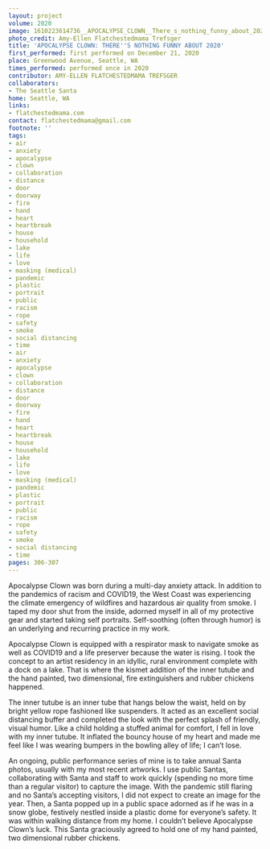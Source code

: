 ```yaml
---
layout: project
volume: 2020
image: 1610223614736__APOCALYPSE_CLOWN__There_s_nothing_funny_about_2020--Amy_Ellen_Flatchestedmama_Trefsger.png
photo_credit: Amy-Ellen Flatchestedmama Trefsger
title: 'APOCALYPSE CLOWN: THERE''S NOTHING FUNNY ABOUT 2020'
first_performed: first performed on December 21, 2020
place: Greenwood Avenue, Seattle, WA
times_performed: performed once in 2020
contributor: AMY-ELLEN FLATCHESTEDMAMA TREFSGER
collaborators:
- The Seattle Santa
home: Seattle, WA
links:
- flatchestedmama.com
contact: flatchestedmama@gmail.com
footnote: ''
tags:
- air
- anxiety
- apocalypse
- clown
- collaboration
- distance
- door
- doorway
- fire
- hand
- heart
- heartbreak
- house
- household
- lake
- life
- love
- masking (medical)
- pandemic
- plastic
- portrait
- public
- racism
- rope
- safety
- smoke
- social distancing
- time
- air
- anxiety
- apocalypse
- clown
- collaboration
- distance
- door
- doorway
- fire
- hand
- heart
- heartbreak
- house
- household
- lake
- life
- love
- masking (medical)
- pandemic
- plastic
- portrait
- public
- racism
- rope
- safety
- smoke
- social distancing
- time
pages: 306-307
---
```


Apocalypse Clown was born during a multi-day anxiety attack. In addition to the pandemics of racism and COVID19, the West Coast was experiencing the climate emergency of wildfires and hazardous air quality from smoke. I taped my door shut from the inside, adorned myself in all of my protective gear and started taking self portraits. Self-soothing (often through humor) is an underlying and recurring practice in my work.

Apocalypse Clown is equipped with a respirator mask to navigate smoke as well as COVID19 and a life preserver because the water is rising. I took the concept to an artist residency in an idyllic, rural environment complete with a dock on a lake. That is where the kismet addition of the inner tutube and the hand painted, two dimensional, fire extinguishers and rubber chickens happened. 

The inner tutube is an inner tube that hangs below the waist, held on by bright yellow rope fashioned like suspenders. It acted as an excellent social distancing buffer and completed the look with the perfect splash of friendly, visual humor. Like a child holding a stuffed animal for comfort, I fell in love with my inner tutube. It inflated the bouncy house of my heart and made me feel like I was wearing bumpers in the bowling alley of life; I can’t lose. 

An ongoing, public performance series of mine is to take annual Santa photos, usually with my most recent artworks. I use public Santas, collaborating with Santa and staff to work quickly (spending no more time than a regular visitor) to capture the image. With the pandemic still flaring and no Santa’s accepting visitors, I did not expect to create an image for the year. Then, a Santa popped up in a public space adorned as if he was in a snow globe, festively nestled inside a plastic dome for everyone’s safety. It was within walking distance from my home. I couldn’t believe Apocalypse Clown’s luck. This Santa graciously agreed to hold one of my hand painted, two dimensional rubber chickens.